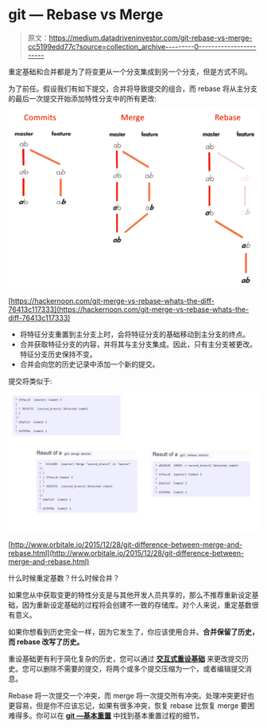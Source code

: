 # git — Rebase vs Merge

> 原文：<https://medium.datadriveninvestor.com/git-rebase-vs-merge-cc5199edd77c?source=collection_archive---------0----------------------->

重定基础和合并都是为了将变更从一个分支集成到另一个分支，但是方式不同。

为了前任。假设我们有如下提交，合并将导致提交的组合，而 rebase 将从主分支的最后一次提交开始添加特性分支中的所有更改:

![](img/4ba240c9c7ed61ac86b34481bbfc0320.png)

[https://hackernoon.com/git-merge-vs-rebase-whats-the-diff-76413c117333](https://hackernoon.com/git-merge-vs-rebase-whats-the-diff-76413c117333)

*   将特征分支重置到主分支上时，会将特征分支的基础移动到主分支的终点。
*   合并获取特征分支的内容，并将其与主分支集成。因此，只有主分支被更改。特征分支历史保持不变。
*   合并会向您的历史记录中添加一个新的提交。

提交将类似于:

![](img/6f9f3296ce27b3fe7c9e9a533b98612a.png)

[http://www.orbitale.io/2015/12/28/git-difference-between-merge-and-rebase.html](http://www.orbitale.io/2015/12/28/git-difference-between-merge-and-rebase.html)

什么时候重定基数？什么时候合并？

如果您从中获取变更的特性分支是与其他开发人员共享的，那么不推荐重新设定基础，因为重新设定基础的过程将会创建不一致的存储库。对个人来说，重定基数很有意义。

如果你想看到历史完全一样，因为它发生了，你应该使用合并。**合并保留了历史，而 rebase 改写了历史。**

重设基础更有利于简化复杂的历史，您可以通过 [**交互式重设基础**](https://medium.com/@filissen/git-interactive-rebase-e265bb55952a) 来更改提交历史。您可以删除不需要的提交，将两个或多个提交压缩为一个，或者编辑提交消息。

Rebase 将一次提交一个冲突，而 merge 将一次提交所有冲突。处理冲突更好也更容易，但是你不应该忘记，如果有很多冲突，恢复 rebase 比恢复 merge 要困难得多。你可以在 [**git —基本重置**](https://medium.com/@filissen/git-basic-rebase-1627b8296f04) 中找到基本重置过程的细节。